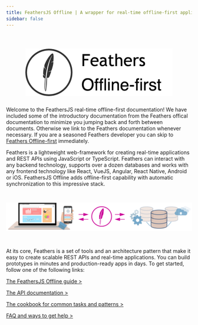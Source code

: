 ```yaml
---
title: FeathersJS Offline | A wrapper for real-time offline-first applications
sidebar: false
---
```



<img style="display:block; width: 400px; margin: 0 auto; margin-top: 4em; margin-bottom: 2em;" src="https://github.com/feathersjs-offline/docs/blob/gh-pages/img/img/feathers-offline-first.png?raw=true" alt="FeathersJS Offline logo" />

Welcome to the FeathersJS real-time offline-first documentation! We have included some of the introductory documentation from the Feathers offical documentation to minimize you jumping back and forth between documents. Otherwise we link to the Feathers documentation whenever necessary.
If you are a seasoned Feathers developer you can skip to [Feathers Offline-first](guides/basics/offline-first.md) immediately.

Feathers is a lightweight web-framework for creating real-time applications and REST APIs using JavaScript or TypeScript. Feathers can interact with any backend technology, supports over a dozen databases and works with any frontend technology like React, VueJS, Angular, React Native, Android or iOS. FeathersJS Offline adds offline-first capability with automatic synchronization to this impressive stack.

<img style="margin: 2em 0;" src="https://github.com/feathersjs-offline/docs/blob/gh-pages/img/img/key-image-horizontal.png?raw=true" alt="Feathers key image">

At its core, Feathers is a set of tools and an architecture pattern that make it easy to create scalable REST APIs and real-time applications. You can build prototypes in minutes and production-ready apps in days. To get started, follow one of the following links:

[The FeathersJS Offline guide >](./guides/readme.md)

[The API documentation >](./api/readme.md)

[The cookbook for common tasks and patterns >](./cookbook/readme.md)

[FAQ and ways to get help >](./help/readme.md)



